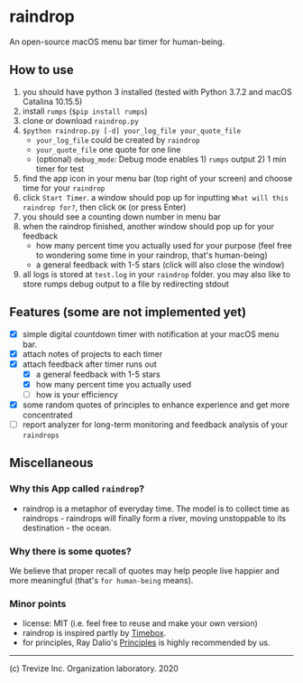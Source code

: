 # raindrop

An open-source macOS menu bar timer for human-being.

## How to use

1. you should have python 3 installed (tested with Python 3.7.2 and macOS Catalina 10.15.5)
2. install `rumps` (`$pip install rumps`)
3. clone or download `raindrop.py`
4. `$python raindrop.py [-d] your_log_file your_quote_file`
    - `your_log_file` could be created by `raindrop`
    - `your_quote_file` one quote for one line
    - (optional) `debug_mode`: Debug mode enables 1) `rumps` output 2) 1 min timer for test
5. find the app icon in your menu bar (top right of your screen) and choose time for your `raindrop`
6. click `Start Timer`. a window should pop up for inputting `What will this raindrop for?`, then click `OK` (or press Enter)
7. you should see a counting down number in menu bar
8. when the raindrop finished, another window should pop up for your feedback
    - how many percent time you actually used for your purpose (feel free to wondering some time in your raindrop, that's human-being)
    - a general feedback with 1-5 stars (click will also close the window)
9. all logs is stored at `test.log` in your `raindrop` folder. you may also like to store rumps debug output to a file by redirecting stdout

## Features (some are not implemented yet)

- [x] simple digital countdown timer with notification at your macOS menu bar.
- [x] attach notes of projects to each timer
- [x] attach feedback after timer runs out
    - [x] a general feedback with 1-5 stars
    - [x] how many percent time you actually used
    - [ ] how is your efficiency
- [x] some random quotes of principles to enhance experience and get more concentrated
- [ ] report analyzer for long-term monitoring and feedback analysis of your `raindrops`

## Miscellaneous

### Why this App called `raindrop`?

- raindrop is a metaphor of everyday time. The model is to collect time as raindrops - raindrops will finally form a river, moving unstoppable to its destination - the ocean.

### Why there is some quotes?

We believe that proper recall of quotes may help people live happier and more meaningful (that's `for human-being` means).

### Minor points

- license: MIT (i.e. feel free to reuse and make your own version)
- raindrop is inspired partly by [Timebox](https://github.com/visini/timebox).
- for principles, Ray Dalio's [Principles](https://principles.com/) is highly recommended by us.

---

(c) Trevize Inc. Organization laboratory. 2020
